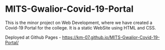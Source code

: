 # MITS-Gwalior-Covid-19-Portal
This is the minor project on Web Development, where we have created a Covid-19 Portal for the college.
It is a static WebSite using HTML and CSS. 

Deployed at Github Pages - https://km-07.github.io/MITS-Gwalior-Covid-19-Portal/
